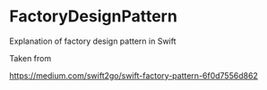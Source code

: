 # FactoryDesignPattern
Explanation of factory design pattern in Swift

Taken from 

https://medium.com/swift2go/swift-factory-pattern-6f0d7556d862
